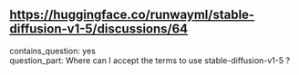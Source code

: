 ## https://huggingface.co/runwayml/stable-diffusion-v1-5/discussions/64

contains_question: yes  
question_part: Where can I accept the terms to use stable-diffusion-v1-5 ?